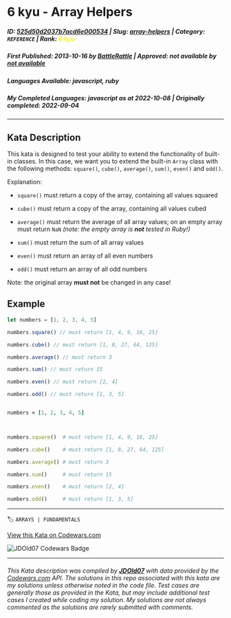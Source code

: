 # 6 kyu - Array Helpers

##### **ID**: [525d50d2037b7acd6e000534](https://www.codewars.com/kata/525d50d2037b7acd6e000534) | **Slug**: [array-helpers](https://www.codewars.com/kata/525d50d2037b7acd6e000534) | **Category**: `REFERENCE` | **Rank**: <span style="color:yellow">6 kyu</span>

##### **First Published**: 2013-10-16 **_by_** [BattleRattle](https://www.codewars.com/users/BattleRattle) | **Approved**: _not available_ **_by_** [_not available_](*https://www.codewars.com*)

##### **Languages Available**: javascript, ruby

##### **My Completed Languages**: javascript **_as at_** 2022-10-08 | **Originally completed**: 2022-09-04

---

## Kata Description

This kata is designed to test your ability to extend the functionality of built-in classes. In this case, we want you to extend the built-in `Array` class with the following methods: `square()`, `cube()`, `average()`, `sum()`, `even()` and `odd()`.

Explanation:

- `square()` must return a copy of the array, containing all values squared

- `cube()` must return a copy of the array, containing all values cubed

- `average()` must return the average of all array values; on an empty array must return `NaN` _(note: the empty array is **not** tested in Ruby!)_

- `sum()` must return the sum of all array values

- `even()` must return an array of all even numbers

- `odd()` must return an array of all odd numbers

Note: the original array **must not** be changed in any case!

## Example

```javascript
let numbers = [1, 2, 3, 4, 5]

numbers.square() // must return [1, 4, 9, 16, 25]

numbers.cube() // must return [1, 8, 27, 64, 125]

numbers.average() // must return 3

numbers.sum() // must return 15

numbers.even() // must return [2, 4]

numbers.odd() // must return [1, 3, 5]
```

```ruby

numbers = [1, 2, 3, 4, 5]



numbers.square()  # must return [1, 4, 9, 16, 25]

numbers.cube()    # must return [1, 8, 27, 64, 125]

numbers.average() # must return 3

numbers.sum()     # must return 15

numbers.even()    # must return [2, 4]

numbers.odd()     # must return [1, 3, 5]

```

---

🏷 `ARRAYS | FUNDAMENTALS`

[View this Kata on Codewars.com](https://www.codewars.com/kata/525d50d2037b7acd6e000534)

![](https://www.codewars.com/users/jdold07/badges/large "JDOld07 Codewars Badge")

---

###### _This Kata description was compiled by [**JDOld07**](https://tpstech.dev) with data provided by the [Codewars.com](https://www.codewars.com) API. The solutions in this repo associated with this kata are my solutions unless otherwise noted in the code file. Test cases are generally those as provided in the Kata, but may include additional test cases I created while coding my solution. My solutions are not always commented as the solutions are rarely submitted with comments._
